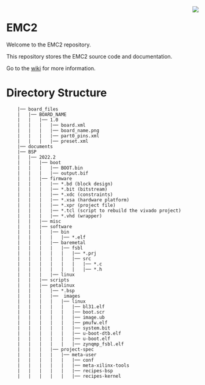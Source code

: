 <img align="right" src=https://www.sundance.com/wp-content/uploads/docs/sundance_logo_105.png>

# EMC2
Welcome to the EMC2 repository.

This repository stores the EMC2 source code and documentation.

Go to the [wiki](https://github.com/SundanceMultiprocessorTechnology/EMC2/wiki) for more information.

# Directory Structure
		|── board_files
		|   |── BOARD_NAME
		|   |   |── 1.0
		|   |   |   |── board.xml
		|   |   |   |── board_name.png
		|   |   |   |── part0_pins.xml
		|   |   |   |── preset.xml
		|── documents
		|── BSP
		|   |── 2022.2
		|   |   |── boot
		|   |   |   |── BOOT.bin
		|   |   |   |── output.bif  
		|   |   |── firmware
		|   |   |   |── *.bd (block design)
		|   |   |   |── *.bit (bitstream)
		|   |   |   |── *.xdc (constraints)
		|   |   |   |── *.xsa (hardware platform)
		|   |   |   |── *.xpr (project file)
		|   |   |   |── *.tcl (script to rebuild the vivado project)
		|   |   |   |── *.vhd (wrapper)
		|   |   |── misc
		|   |   |── software
		|   |   |   |── bin
		|   |   |   |   |── *.elf
		|   |   |   |── baremetal
		|   |   |   |   |── fsbl
		|   |   |   |   |   |── *.prj
		|   |   |   |   |   |── src
		|   |   |   |   |   |   |── *.c
		|   |   |   |   |   |   |── *.h
		|   |   |   |── linux
		|   |   |── scripts
		|   |   |── petalinux
		|   |   |   |── *.bsp
		|   |   |   |──  images
		|   |   |   |   |── linux 
		|   |   |   |   |   |── bl31.elf
		|   |   |   |   |   |── boot.scr
		|   |   |   |   |   |── image.ub
		|   |   |   |   |   |── pmufw.elf
		|   |   |   |   |   |── system.bit
		|   |   |   |   |   |── u-boot-dtb.elf
		|   |   |   |   |   |── u-boot.elf
		|   |   |   |   |   |── zynqmp_fsbl.elf
		|   |   |   |── project-spec
		|   |   |   |   |── meta-user
		|   |   |   |   |   |── conf
		|   |   |   |   |   |── meta-xilinx-tools
		|   |   |   |   |   |── recipes-bsp
		|   |   |   |   |   |── recipes-kernel

